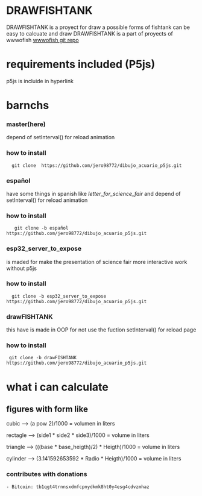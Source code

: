 # DRAWFISHTANK
DRAWFISHTANK is a proyect for draw a possible forms of fishtank can be easy to calcuate and draw 
DRAWFISHTANK is a part of proyects of wwwofish [wwwofish git repo](https://github.com/jero98772/wwwofish)
# requirements included (P5js)
p5js is  incluide in hyperlink
# barnchs 
### master(here)
depend of setInterval() for reload animation
### how to install

      git clone  https://github.com/jero98772/dibujo_acuario_p5js.git
### español
have some things in spanish like *letter_for_science_fair* and depend of setInterval() for reload animation
### how to install
      
       git clone -b español  https://github.com/jero98772/dibujo_acuario_p5js.git
### esp32_server_to_expose
is maded for make the presentation of science fair more interactive work without p5js 
### how to install
      
      git clone -b esp32_server_to_expose  https://github.com/jero98772/dibujo_acuario_p5js.git
### drawFISHTANK
this have is made in OOP for not use the fuction setInterval() for reload page
### how to install

     git clone -b drawFISHTANK  https://github.com/jero98772/dibujo_acuario_p5js.git

# what i can calculate  
## figures with form like

 cubic --> (a pow 2)/1000 = volumen in liters

 rectagle --> (side1 * side2 * side3)/1000 = volume in liters 

 triangle --> (((base * base_heigth)/2) * Heigth)/1000 = volume in liters

 cylinder --> (3.141592653592 * Radio * Heigth)/1000 = volume in liters

### contributes with donations
	
	- Bitcoin: tb1qgt4trnnsxdmfcpnydkmk8ht0y4esg4cdvzmhaz
